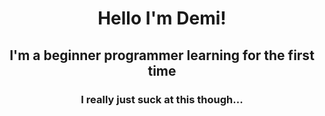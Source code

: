 <h1 align="center">Hello I'm Demi!</h1>
<h2 align="center">I'm a beginner programmer learning for the first time</h2>
<h3 align="center">I really just suck at this though...</h23>

